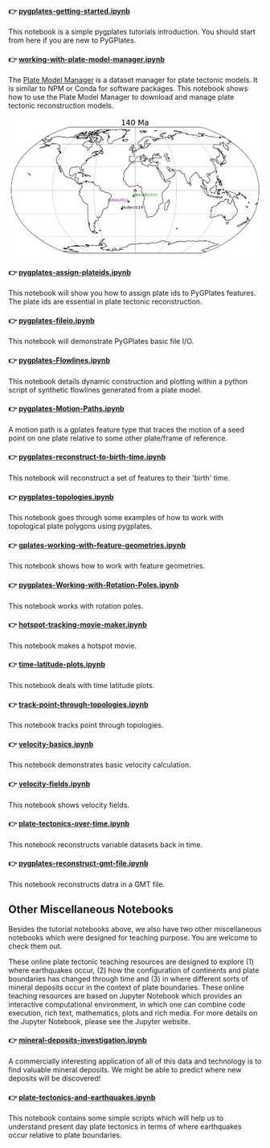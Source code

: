 #### 👉 [pygplates-getting-started.ipynb](pygplates-getting-started.ipynb)

This notebook is a simple pygplates tutorials introduction. You should start from here if you are new to PyGPlates.

#### 👉 [working-with-plate-model-manager.ipynb](working-with-plate-model-manager.ipynb)

The [Plate Model Manager](https://github.com/michaelchin/plate-model-manager#readme) is a dataset manager for plate tectonic models. It is similar to NPM or Conda for software packages. This notebook shows how to use the Plate Model Manager to download and manage plate tectonic reconstruction models.

![compare-models](gallery/compare-models.png)

#### 👉 [pygplates-assign-plateids.ipynb](pygplates-assign-plateids.ipynb)

This notebook will show you how to assign plate ids to PyGPlates features. The plate ids are essential in plate tectonic reconstruction.

#### 👉 [pygplates-fileio.ipynb](pygplates-fileio.ipynb)

This notebook will demonstrate PyGPlates basic file I/O.

#### 👉 [pygplates-Flowlines.ipynb](pygplates-Flowlines.ipynb)

This notebook details dynamic construction and plotting within a python script of synthetic flowlines generated from a plate model.

#### 👉 [pygplates-Motion-Paths.ipynb](pygplates-Motion-Paths.ipynb)

A motion path is a gplates feature type that traces the motion of a seed point on one plate relative to some other plate/frame of reference.

#### 👉 [pygplates-reconstruct-to-birth-time.ipynb](pygplates-reconstruct-to-birth-time.ipynb)

This notebook will reconstruct a set of features to their 'birth' time.

#### 👉 [pygplates-topologies.ipynb](pygplates-topologies.ipynb)

This notebook goes through some examples of how to work with topological plate polygons using pygplates.

#### 👉 [gplates-working-with-feature-geometries.ipynb](gplates-working-with-feature-geometries.ipynb)

This notebook shows how to work with feature geometries.

#### 👉 [pygplates-Working-with-Rotation-Poles.ipynb](pygplates-Working-with-Rotation-Poles.ipynb)

This notebook works with rotation poles.

#### 👉 [hotspot-tracking-movie-maker.ipynb](hotspot-tracking-movie-maker.ipynb)

This notebook makes a hotspot movie.

#### 👉 [time-latitude-plots.ipynb](time-latitude-plots.ipynb)

This notebook deals with time latitude plots.

#### 👉 [track-point-through-topologies.ipynb](track-point-through-topologies.ipynb)

This notebook tracks point through topologies.

#### 👉 [velocity-basics.ipynb](velocity-basics.ipynb)

This notebook demonstrates basic velocity calculation.

#### 👉 [velocity-fields.ipynb](velocity-fields.ipynb)

This notebook shows velocity fields.

#### 👉 [plate-tectonics-over-time.ipynb](plate-tectonics-over-time.ipynb)

This notebook reconstructs variable datasets back in time.

#### 👉 [pygplates-reconstruct-gmt-file.ipynb](pygplates-reconstruct-gmt-file.ipynb)

This notebook reconstructs datra in a GMT file.

## Other Miscellaneous Notebooks

Besides the tutorial notebooks above, we also have two other miscellaneous notebooks which were designed for teaching purpose. You are welcome to check them out.

These online plate tectonic teaching resources are designed to explore (1) where earthquakes occur, (2) how the configuration of continents and plate boundaries has changed through time and (3) in where different sorts of mineral deposits occur in the context of plate boundaries. These online teaching resources are based on Jupyter Notebook which provides an interactive computational environment, in which one can combine code execution, rich text, mathematics, plots and rich media. For more details on the Jupyter Notebook, please see the Jupyter website.

#### 👉 [mineral-deposits-investigation.ipynb](https://github.com/EarthByte/miscellaneous-notebooks/blob/master/notebooks/mineral-deposits-investigation.ipynb)

A commercially interesting application of all of this data and technology is to find valuable mineral deposits. We might be able to predict where new deposits will be discovered!

#### 👉 [plate-tectonics-and-earthquakes.ipynb](https://github.com/EarthByte/miscellaneous-notebooks/blob/master/notebooks/plate-tectonics-and-earthquakes.ipynb)

This notebook contains some simple scripts which will help us to understand present day plate tectonics in terms of where earthquakes occur relative to plate boundaries.
